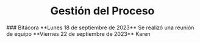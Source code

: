 ﻿<center><h1>Gestión del Proceso</h1></center>
### Bitácora
**Lunes 18 de septiembre de 2023**
Se realizó una reunión de equipo
**Viernes 22 de septiembre de 2023**
Karen 

<!--stackedit_data:
eyJoaXN0b3J5IjpbMzI0NjM1MDldfQ==
-->